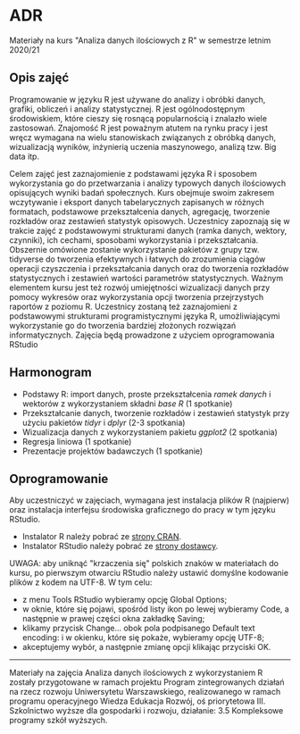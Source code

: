 # ADR
Materiały na kurs "Analiza danych ilościowych z R" w semestrze letnim 2020/21

## Opis zajęć 

Programowanie w języku R jest używane do analizy i obróbki danych, grafiki, obliczeń i analizy statystycznej. R jest ogólnodostępnym środowiskiem, które cieszy się rosnącą popularnością i znalazło wiele zastosowań. Znajomość R jest poważnym atutem na rynku pracy i jest wręcz wymagana na wielu stanowiskach związanych z obróbką danych, wizualizacją wyników, inżynierią uczenia maszynowego, analizą tzw. Big data itp.

Celem zajęć jest zaznajomienie z podstawami języka R i sposobem wykorzystania go do przetwarzania i analizy typowych danych ilościowych opisujących wyniki badań społecznych. Kurs obejmuje swoim zakresem wczytywanie i eksport danych tabelarycznych zapisanych w różnych formatach, podstawowe przekształcenia danych, agregację, tworzenie rozkładów oraz zestawień statystyk opisowych. Uczestnicy zapoznają się w trakcie zajęć z podstawowymi strukturami danych (ramka danych, wektory, czynniki), ich cechami, sposobami wykorzystania i przekształcania. Obszernie omówione zostanie wykorzystanie pakietów z grupy tzw. tidyverse do tworzenia efektywnych i łatwych do zrozumienia ciągów operacji czyszczenia i przekształcania danych oraz do tworzenia rozkładów statystycznych i zestawień wartości parametrów statystycznych. Ważnym elementem kursu jest też rozwój umiejętności wizualizacji danych przy pomocy wykresów oraz wykorzystania opcji tworzenia przejrzystych raportów z poziomu R. Uczestnicy zostaną też zaznajomieni z podstawowymi strukturami programistycznymi języka R, umożliwiającymi wykorzystanie go do tworzenia bardziej złożonych rozwiązań informatycznych. Zajęcia będą prowadzone z użyciem oprogramowania RStudio

## Harmonogram

- Podstawy R: import danych, proste przekształcenia *ramek danych* i wektorów z wykorzystaniem składni *base R* (1 spotkanie)
- Przekształcanie danych, tworzenie rozkładów i zestawień statystyk przy użyciu pakietów *tidyr* i *dplyr* (2-3 spotkania)
- Wizualizacja danych z wykorzystaniem pakietu *ggplot2* (2 spotkania)
- Regresja liniowa (1 spotkanie)
- Prezentacje projektów badawczych (1 spotkanie)

## Oprogramowanie

Aby uczestniczyć w zajęciach, wymagana jest instalacja plików R (najpierw) oraz instalacja interfejsu środowiska graficznego do pracy w tym języku RStudio.

- Instalator R należy pobrać ze [strony CRAN](https://cran.r-project.org/).
- Instalator RStudio należy pobrać ze [strony dostawcy](https://rstudio.com/products/rstudio/download/#download).

UWAGA: aby uniknąć "krzaczenia się" polskich znaków w materiałach do kursu, po pierwszym otwarciu RStudio należy ustawić domyślne kodowanie plików z kodem na UTF-8. W tym celu:

- z menu Tools RStudio wybieramy opcję Global Options;
- w oknie, które się pojawi, spośród listy ikon po lewej wybieramy Code, a następnie w prawej części okna zakładkę Saving;
- klikamy przycisk Change... obok pola podpisanego Default text encoding: i w okienku, które się pokaże, wybieramy opcję UTF-8;
- akceptujemy wybór, a następnie zmianę opcji klikając przyciski OK.

---
Materiały na zajęcia Analiza danych ilościowych z wykorzystaniem R zostały przygotowane w ramach projektu Program zintegrowanych działań na rzecz rozwoju Uniwersytetu Warszawskiego, realizowanego w ramach programu operacyjnego Wiedza Edukacja Rozwój, oś priorytetowa III. Szkolnictwo wyższe dla gospodarki i rozwoju, działanie: 3.5 Kompleksowe programy szkół wyższych.
